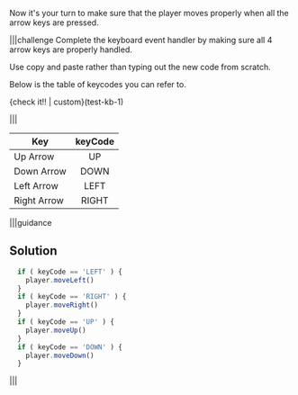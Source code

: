 Now it's your turn to make sure that the player moves properly when all the arrow keys are pressed.

|||challenge
Complete the keyboard event handler by making sure all 4 arrow keys are properly handled. 

Use copy and paste rather than typing out the new code from scratch.

Below is the table of keycodes you can refer to.

{check it!! | custom}(test-kb-1)

|||

| Key | keyCode |
|-|:-:|
| Up Arrow | UP |
| Down Arrow | DOWN |
| Left Arrow | LEFT |
| Right Arrow | RIGHT |

|||guidance
## Solution

```javascript
  if ( keyCode == 'LEFT' ) {
    player.moveLeft()
  } 
  if ( keyCode == 'RIGHT' ) {
    player.moveRight()
  } 
  if ( keyCode == 'UP' ) {
    player.moveUp()
  } 
  if ( keyCode == 'DOWN' ) {
    player.moveDown()
  } 
```

|||